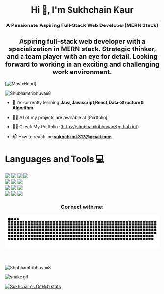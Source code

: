 <h1 align="center">Hi 👋, I'm Sukhchain Kaur</h1>
<h3 align="center">A Passionate Aspiring Full-Stack Web Developer(MERN Stack)</h3>
<h3><h2 align="center">Aspiring full-stack web developer with a specialization in MERN stack. Strategic thinker, and a team player with an eye for detail. Looking forward to working in an exciting and challenging work environment.</h2></h3>

[![MasteHead](https://camo.githubusercontent.com/2dcf1a73f7dcb84e53882d821de7b61d4362388b92e1f9d974563c489abeb342/68747470733a2f2f6d69726f2e6d656469756d2e636f6d2f6d61782f3730302f302a4647443642557a7a5a7331564a4c75592e676966)]
<p align="left"> <img src="https://komarev.com/ghpvc/?username=Shubhamtribhuvan8&label=Profile%20views&color=0e75b6&style=flat" alt="Shubhamtribhuvan8" /> </p>

- 🌱 I’m currently learning **Java,Javascript,React,Data-Structure & Algorithm**
   
- 👨‍💻 All of my projects are available at [Portfolio]

- 👨‍💻 Check  My Portfolio :(https://shubhamtribhuvan8.github.io/)

- 📫 How to reach me **sukhchaink317@gmail.com**

# Languages and Tools :computer:

<div>
<img src="https://img.shields.io/badge/-Java-orange?style=flat" />
<img src="https://img.shields.io/badge/-JavaScript-black?style=flat&logo=javascript" />
<img src="https://img.shields.io/badge/-C++-red?style=flat)" />
<img src="https://img.shields.io/badge/-Python-black?style=flat&logo=python" />
</div>

<div>
<img src="https://img.shields.io/badge/-Nodejs-black?style=flat&logo=Node.js& " />
<img src="https://img.shields.io/badge/-React-black?style=flat&logo=react& " />
<img src="https://img.shields.io/badge/-MongoDB-black?style=flat&logo=mongodb& " />
</div>
<div>
<img src="https://img.shields.io/badge/-HTML5-E34F26?style=flat&logo=html5&logoColor=white& )" />
<img src="https://img.shields.io/badge/-CSS3-1572B6?style=flat&logo=css3& )" />
<img src="https://img.shields.io/badge/-Bootstrap-563D7C?style=flat&logo=bootstrap& ) " />
</div>
<div>
<img src="https://img.shields.io/badge/-Express-black?style=flat&logo=express& " />
<img src="https://img.shields.io/badge/-Git-black?style=flat&logo=git& " />
<img src="https://img.shields.io/badge/-GitHub-181717?style=flat&logo=github& " />
</div>

<div align="center" style="text-align:center">
<h3 align="center">Connect with me:</h3>
<a>
  


<div align="center">
  <img  src="https://github.com/1999AZZAR/1999AZZAR/blob/main/resources/img/grid-snake.svg"
       alt="snake" /></a>
</div>   
</div>
<br/>
<br/>


<p><img align="center" src="https://github-readme-streak-stats.herokuapp.com/?user=Shubhamtribhuvan8&&theme=tokyonight" alt="Shubhamtribhuvan8" /></p>

![snake gif](https://github.com/Shubhamtribhuvan8/Shubhamtribhuvan8/blob/output/github-contribution-grid-snake.gif)


[![Sukhchain's GitHub stats](https://github-readme-stats.vercel.app/api?username=Shubhamtribhuvan8)](https://github.com/Shubhamtribhuvan8/github-readme-stats)

